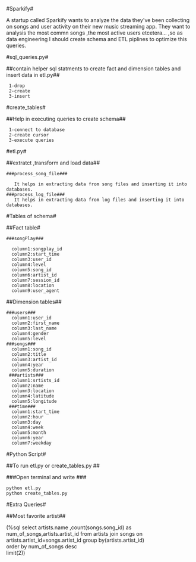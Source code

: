 #Sparkify#

  A startup called Sparkify wants to analyze the data they've been collecting on songs and user activity on their new music streaming app.
  They want to analysis the most commn songs ,the most active users etcetera... ,so as data engineering I should create schema and ETL piplines to optimize this queries.

#sql_queries.py#

  ##contain helper sql statments to create fact and
 dimension tables  and insert data in etl.py##
 
     1-drop
     2-create
     3-insert
     
#create_tables#

  ##Help in executing queries to create schema##
  
     1-connect to database
     2-create cursor
     3-execute queries
     
#etl.py#

  ##extratct ,transform and load data##
  
    ###process_song_file###
    
       It helps in extracting data from song files and inserting it into databases.
    ###process_log_file###
       It helps in extracting data from log files and inserting it into databases.
       
#Tables of schema#

  ##Fact table#
  
    ###songPlay###
    
      column1:songplay_id
      column2:start_time
      column3:user_id
      column4:level
      column5:song_id
      column6:artist_id
      column7:session_id
      column8:location
      column9:user_agent
      
  ##Dimension tables##
  
    ###users###
      column1:user_id
      column2:first_name
      column3:last_name
      column4:gender
      column5:level
    ###songs###
      column1:song_id
      column2:title
      column3:artist_id
      column4:year
      column5:duration
     ###artists###
      column1:srtists_id
      column2:name
      column3:location
      column4:latitude
      column5:longitude
     ###time###
      column1:start_time
      column2:hour
      column3:day
      column4:week
      column5:month
      column6:year
      column7:weekday
      
#Python Script#
    
 ##To run etl.py or create_tables.py ##
 
   ###Open terminal and write ###
   
    python etl.py 
    python create_tables.py 

#Extra Queries#

 ##Most favorite artist##
 
   (%sql select artists.name ,count(songs.song_id) as num_of_songs,artists.artist_id from artists join songs on artists.artist_id=songs.artist_id group     by(artists.artist_id)\
    order by num_of_songs desc \
    limit(2))
  

